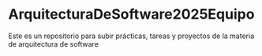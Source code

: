 # ArquitecturaDeSoftware2025Equipo
Este es un repositorio para subir prácticas, tareas y proyectos de la materia de arquitectura de software

